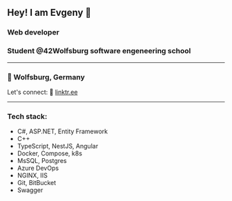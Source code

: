 ## Hey! I am Evgeny 👋
### Web developer 
### Student @42Wolfsburg software engeneering school
***
### 📍 Wolfsburg, Germany
Let's connect: 🔗 [linktr.ee](https://linktr.ee/buddha_cola)
***
### Tech stack:
- C#, ASP.NET, Entity Framework
- C++
- TypeScript, NestJS, Angular
- Docker, Compose, k8s
- MsSQL, Postgres
- Azure DevOps
- NGINX, IIS
- Git, BitBucket
- Swagger
